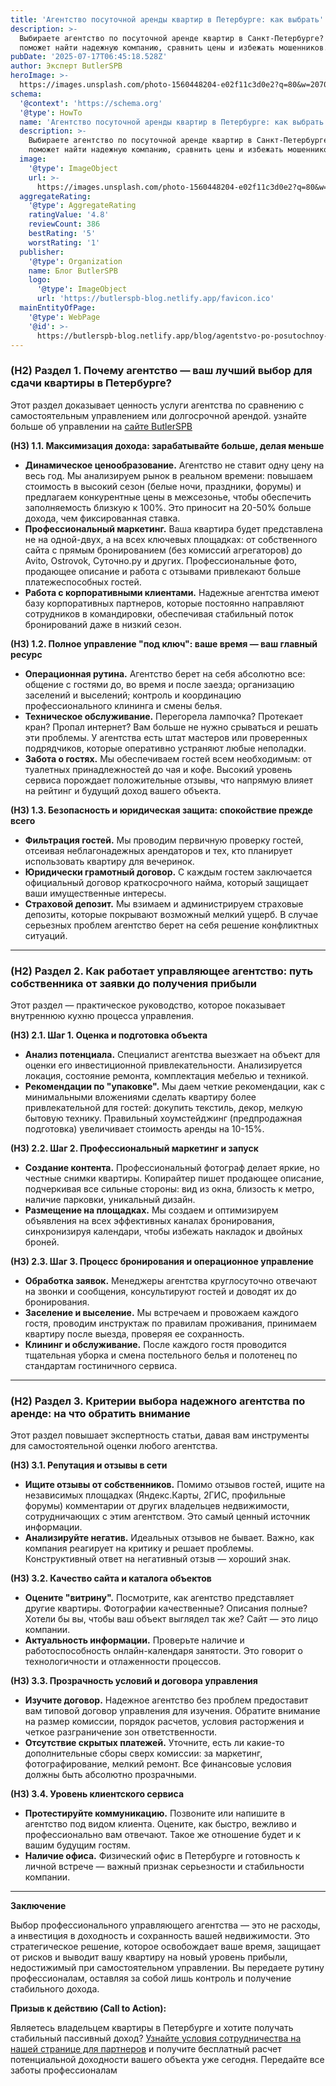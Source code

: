 ```yaml
---
title: 'Агентство посуточной аренды квартир в Петербурге: как выбрать'
description: >-
  Выбираете агентство по посуточной аренде квартир в Санкт-Петербурге? Наш гид
  поможет найти надежную компанию, сравнить цены и избежать мошенников.
pubDate: '2025-07-17T06:45:18.528Z'
author: Эксперт ButlerSPB
heroImage: >-
  https://images.unsplash.com/photo-1560448204-e02f11c3d0e2?q=80&w=2070&auto=format&fit=crop
schema:
  '@context': 'https://schema.org'
  '@type': HowTo
  name: 'Агентство посуточной аренды квартир в Петербурге: как выбрать'
  description: >-
    Выбираете агентство по посуточной аренде квартир в Санкт-Петербурге? Наш гид
    поможет найти надежную компанию, сравнить цены и избежать мошенников.
  image:
    '@type': ImageObject
    url: >-
      https://images.unsplash.com/photo-1560448204-e02f11c3d0e2?q=80&w=2070&auto=format&fit=crop
  aggregateRating:
    '@type': AggregateRating
    ratingValue: '4.8'
    reviewCount: 386
    bestRating: '5'
    worstRating: '1'
  publisher:
    '@type': Organization
    name: Блог ButlerSPB
    logo:
      '@type': ImageObject
      url: 'https://butlerspb-blog.netlify.app/favicon.ico'
  mainEntityOfPage:
    '@type': WebPage
    '@id': >-
      https://butlerspb-blog.netlify.app/blog/agentstvo-po-posutochnoy-arende-kvartir-v-peterburge/
---
```


### **(H2) Раздел 1. Почему агентство — ваш лучший выбор для сдачи квартиры в Петербурге?**

Этот раздел доказывает ценность услуги агентства по сравнению с самостоятельным управлением или долгосрочной арендой. узнайте больше об управлении на <a href="https://butlerspb.ru/rent" target="_blank" rel="nofollow">сайте ButlerSPB</a>

**(H3) 1.1. Максимизация дохода: зарабатывайте больше, делая меньше**

*   **Динамическое ценообразование.** Агентство не ставит одну цену на весь год. Мы анализируем рынок в реальном времени: повышаем стоимость в высокий сезон (белые ночи, праздники, форумы) и предлагаем конкурентные цены в межсезонье, чтобы обеспечить заполняемость близкую к 100%. Это приносит на 20-50% больше дохода, чем фиксированная ставка.
*   **Профессиональный маркетинг.** Ваша квартира будет представлена не на одной-двух, а на всех ключевых площадках: от собственного сайта с прямым бронированием (без комиссий агрегаторов) до Avito, Ostrovok, Суточно.ру и других. Профессиональные фото, продающее описание и работа с отзывами привлекают больше платежеспособных гостей.
*   **Работа с корпоративными клиентами.** Надежные агентства имеют базу корпоративных партнеров, которые постоянно направляют сотрудников в командировки, обеспечивая стабильный поток бронирований даже в низкий сезон.

**(H3) 1.2. Полное управление "под ключ": ваше время — ваш главный ресурс**

*   **Операционная рутина.** Агентство берет на себя абсолютно все: общение с гостями до, во время и после заезда; организацию заселений и выселений; контроль и координацию профессионального клининга и смены белья.
*   **Техническое обслуживание.** Перегорела лампочка? Протекает кран? Пропал интернет? Вам больше не нужно срываться и решать эти проблемы. У агентства есть штат мастеров или проверенных подрядчиков, которые оперативно устраняют любые неполадки.
*   **Забота о гостях.** Мы обеспечиваем гостей всем необходимым: от туалетных принадлежностей до чая и кофе. Высокий уровень сервиса порождает положительные отзывы, что напрямую влияет на рейтинг и будущий доход вашего объекта.

**(H3) 1.3. Безопасность и юридическая защита: спокойствие прежде всего**

*   **Фильтрация гостей.** Мы проводим первичную проверку гостей, отсеивая неблагонадежных арендаторов и тех, кто планирует использовать квартиру для вечеринок.
*   **Юридически грамотный договор.** С каждым гостем заключается официальный договор краткосрочного найма, который защищает ваши имущественные интересы.
*   **Страховой депозит.** Мы взимаем и администрируем страховые депозиты, которые покрывают возможный мелкий ущерб. В случае серьезных проблем агентство берет на себя решение конфликтных ситуаций.

---

### **(H2) Раздел 2. Как работает управляющее агентство: путь собственника от заявки до получения прибыли**

Этот раздел — практическое руководство, которое показывает внутреннюю кухню процесса управления.

**(H3) 2.1. Шаг 1. Оценка и подготовка объекта**

*   **Анализ потенциала.** Специалист агентства выезжает на объект для оценки его инвестиционной привлекательности. Анализируется локация, состояние ремонта, комплектация мебелью и техникой.
*   **Рекомендации по "упаковке".** Мы даем четкие рекомендации, как с минимальными вложениями сделать квартиру более привлекательной для гостей: докупить текстиль, декор, мелкую бытовую технику. Правильный хоумстейджинг (предпродажная подготовка) увеличивает стоимость аренды на 10-15%.

**(H3) 2.2. Шаг 2. Профессиональный маркетинг и запуск**

*   **Создание контента.** Профессиональный фотограф делает яркие, но честные снимки квартиры. Копирайтер пишет продающее описание, подчеркивая все сильные стороны: вид из окна, близость к метро, наличие парковки, уникальный дизайн.
*   **Размещение на площадках.** Мы создаем и оптимизируем объявления на всех эффективных каналах бронирования, синхронизируя календари, чтобы избежать накладок и двойных броней.

**(H3) 2.3. Шаг 3. Процесс бронирования и операционное управление**

*   **Обработка заявок.** Менеджеры агентства круглосуточно отвечают на звонки и сообщения, консультируют гостей и доводят их до бронирования.
*   **Заселение и выселение.** Мы встречаем и провожаем каждого гостя, проводим инструктаж по правилам проживания, принимаем квартиру после выезда, проверяя ее сохранность.
*   **Клининг и обслуживание.** После каждого гостя проводится тщательная уборка и смена постельного белья и полотенец по стандартам гостиничного сервиса.

---

### **(H2) Раздел 3. Критерии выбора надежного агентства по аренде: на что обратить внимание**

Этот раздел повышает экспертность статьи, давая вам инструменты для самостоятельной оценки любого агентства.

**(H3) 3.1. Репутация и отзывы в сети**

*   **Ищите отзывы от собственников.** Помимо отзывов гостей, ищите на независимых площадках (Яндекс.Карты, 2ГИС, профильные форумы) комментарии от других владельцев недвижимости, сотрудничающих с этим агентством. Это самый ценный источник информации.
*   **Анализируйте негатив.** Идеальных отзывов не бывает. Важно, как компания реагирует на критику и решает проблемы. Конструктивный ответ на негативный отзыв — хороший знак.

**(H3) 3.2. Качество сайта и каталога объектов**

*   **Оцените "витрину".** Посмотрите, как агентство представляет другие квартиры. Фотографии качественные? Описания полные? Хотели бы вы, чтобы ваш объект выглядел так же? Сайт — это лицо компании.
*   **Актуальность информации.** Проверьте наличие и работоспособность онлайн-календаря занятости. Это говорит о технологичности и отлаженности процессов.

**(H3) 3.3. Прозрачность условий и договора управления**

*   **Изучите договор.** Надежное агентство без проблем предоставит вам типовой договор управления для изучения. Обратите внимание на размер комиссии, порядок расчетов, условия расторжения и четкое разграничение зон ответственности.
*   **Отсутствие скрытых платежей.** Уточните, есть ли какие-то дополнительные сборы сверх комиссии: за маркетинг, фотографирование, мелкий ремонт. Все финансовые условия должны быть абсолютно прозрачными.

**(H3) 3.4. Уровень клиентского сервиса**

*   **Протестируйте коммуникацию.** Позвоните или напишите в агентство под видом клиента. Оцените, как быстро, вежливо и профессионально вам отвечают. Такое же отношение будет и к вашим будущим гостям.
*   **Наличие офиса.** Физический офис в Петербурге и готовность к личной встрече — важный признак серьезности и стабильности компании.

---

**Заключение**

Выбор профессионального управляющего агентства — это не расходы, а инвестиция в доходность и сохранность вашей недвижимости. Это стратегическое решение, которое освобождает ваше время, защищает от рисков и выводит вашу квартиру на новый уровень прибыли, недостижимый при самостоятельном управлении. Вы передаете рутину профессионалам, оставляя за собой лишь контроль и получение стабильного дохода.

**Призыв к действию (Call to Action):**

Являетесь владельцем квартиры в Петербурге и хотите получать стабильный пассивный доход? [Узнайте условия сотрудничества на нашей странице для партнеров](ссылка) и получите бесплатный расчет потенциальной доходности вашего объекта уже сегодня. Передайте все заботы профессионалам
